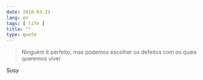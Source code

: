 ```yaml
---
date: 2010-03-23
lang: en
tags: [ life ]
title: ""
type: quote
---
```


> Ninguém é perfeito, mas podemos escolher os defeitos com os quais
> queremos viver

Susy

